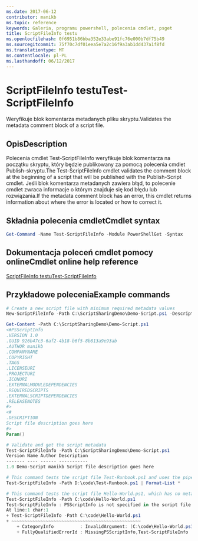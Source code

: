 ```yaml
---
ms.date: 2017-06-12
contributor: manikb
ms.topic: reference
keywords: Galeria, programu powershell, polecenia cmdlet, psget
title: ScriptFileInfo testu
ms.openlocfilehash: 0f6951b86bba352e33abe91fc76e000b7df75b49
ms.sourcegitcommit: 75f70c7df01eea5e7a2c16f9a3ab1dd437a1f8fd
ms.translationtype: MT
ms.contentlocale: pl-PL
ms.lasthandoff: 06/12/2017
---
```

# <a name="test-scriptfileinfo"></a><span data-ttu-id="2cdf7-103">ScriptFileInfo testu</span><span class="sxs-lookup"><span data-stu-id="2cdf7-103">Test-ScriptFileInfo</span></span>

<span data-ttu-id="2cdf7-104">Weryfikuje blok komentarza metadanych pliku skryptu.</span><span class="sxs-lookup"><span data-stu-id="2cdf7-104">Validates the metadata comment block of a script file.</span></span>

## <a name="description"></a><span data-ttu-id="2cdf7-105">Opis</span><span class="sxs-lookup"><span data-stu-id="2cdf7-105">Description</span></span>

<span data-ttu-id="2cdf7-106">Polecenia cmdlet Test-ScriptFileInfo weryfikuje blok komentarza na początku skryptu, który będzie publikowany za pomocą polecenia cmdlet Publish-skryptu.</span><span class="sxs-lookup"><span data-stu-id="2cdf7-106">The Test-ScriptFileInfo cmdlet validates the comment block at the beginning of a script that will be published with the Publish-Script cmdlet.</span></span>
<span data-ttu-id="2cdf7-107">Jeśli blok komentarza metadanych zawiera błąd, to polecenie cmdlet zwraca informacje o którym znajduje się kod błędu lub rozwiązania.</span><span class="sxs-lookup"><span data-stu-id="2cdf7-107">If the metadata comment block has an error, this cmdlet returns information about where the error is located or how to correct it.</span></span>

## <a name="cmdlet-syntax"></a><span data-ttu-id="2cdf7-108">Składnia polecenia cmdlet</span><span class="sxs-lookup"><span data-stu-id="2cdf7-108">Cmdlet syntax</span></span>

```powershell
Get-Command -Name Test-ScriptFileInfo -Module PowerShellGet -Syntax
```
## <a name="cmdlet-online-help-reference"></a><span data-ttu-id="2cdf7-109">Dokumentacja poleceń cmdlet pomocy online</span><span class="sxs-lookup"><span data-stu-id="2cdf7-109">Cmdlet online help reference</span></span>

[<span data-ttu-id="2cdf7-110">ScriptFileInfo testu</span><span class="sxs-lookup"><span data-stu-id="2cdf7-110">Test-ScriptFileInfo</span></span>](http://go.microsoft.com/fwlink/?LinkId=619791)

## <a name="example-commands"></a><span data-ttu-id="2cdf7-111">Przykładowe polecenia</span><span class="sxs-lookup"><span data-stu-id="2cdf7-111">Example commands</span></span>
```powershell
# Create a new script file with minimum required metadata values
New-ScriptFileInfo -Path C:\ScriptSharingDemo\Demo-Script.ps1 -Description "Script file description goes here"

Get-Content -Path C:\ScriptSharingDemo\Demo-Script.ps1
<#PSScriptInfo
.VERSION 1.0
.GUID 926b47c3-6af2-4b18-b6f5-8b813a9e93ab
.AUTHOR manikb
.COMPANYNAME
.COPYRIGHT
.TAGS
.LICENSEURI
.PROJECTURI
.ICONURI
.EXTERNALMODULEDEPENDENCIES
.REQUIREDSCRIPTS
.EXTERNALSCRIPTDEPENDENCIES
.RELEASENOTES
#>
<#
.DESCRIPTION
Script file description goes here
#>
Param()

# Validate and get the script metadata
Test-ScriptFileInfo -Path C:\ScriptSharingDemo\Demo-Script.ps1
Version Name Author Description
------- ---- ------ -----------
1.0 Demo-Script manikb Script file description goes here

# This command tests the script file Test-Runbook.ps1 and uses the pipeline operator to pass the results to the Format-List cmdlet to format the results.
Test-ScriptFileInfo -Path D:\code\Test-Runbook.ps1 | Format-List *

# This command tests the script file Hello-World.ps1, which has no metadata associated with it.
Test-ScriptFileInfo -Path C:\code\Hello-World.ps1
Test-ScriptFileInfo : PSScriptInfo is not specified in the script file 'C:\code\Hello-World.ps1'. You can use the Update-ScriptFileInfo with -Force or New-ScriptFileInfo cmdlet to add the PSScriptInfo to the script file.
At line:1 char:1
+ Test-ScriptFileInfo -Path C:\code\Hello-World.ps1
+ ~~~~~~~~~~~~~~~~~~~~~~~~~~~~~~~~~~~~~~~~~~~~~~~~~
    + CategoryInfo          : InvalidArgument: (C:\code\Hello-World.ps1:String) [Test-ScriptFileInfo], ArgumentException
    + FullyQualifiedErrorId : MissingPSScriptInfo,Test-ScriptFileInfo

```

